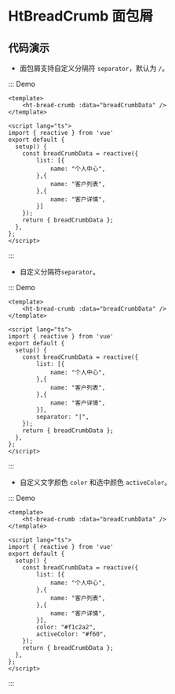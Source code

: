 # HtBreadCrumb 面包屑

## 代码演示

- 面包屑支持自定义分隔符 `separator`，默认为 `/`。

::: Demo
```vue demo
<template>
    <ht-bread-crumb :data="breadCrumbData" />
</template>

<script lang="ts">
import { reactive } from 'vue'
export default {
  setup() {
    const breadCrumbData = reactive({
        list: [{
            name: "个人中心",
        },{
            name: "客户列表",
        },{
            name: "客户详情",
        }]
    });
    return { breadCrumbData };
  },
};
</script>
```
:::


- 自定义分隔符`separator`。


::: Demo
```vue demo
<template>
    <ht-bread-crumb :data="breadCrumbData" />
</template>

<script lang="ts">
import { reactive } from 'vue'
export default {
  setup() {
    const breadCrumbData = reactive({
        list: [{
            name: "个人中心",
        },{
            name: "客户列表",
        },{
            name: "客户详情",
        }],
        separator: "|",
    });
    return { breadCrumbData };
  },
};
</script>
```
:::


- 自定义文字颜色 `color` 和选中颜色 `activeColor`。


::: Demo
```vue demo
<template>
    <ht-bread-crumb :data="breadCrumbData" />
</template>

<script lang="ts">
import { reactive } from 'vue'
export default {
  setup() {
    const breadCrumbData = reactive({
        list: [{
            name: "个人中心",
        },{
            name: "客户列表",
        },{
            name: "客户详情",
        }],
        color: "#f1c2a2",
        activeColor: "#f60",
    });
    return { breadCrumbData };
  },
};
</script>
```
:::